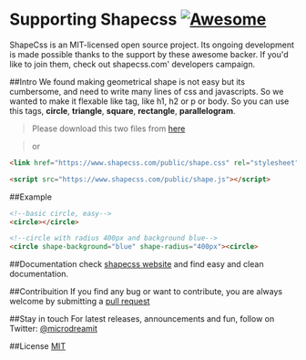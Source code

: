 # Supporting Shapecss [![Awesome](https://cdn.rawgit.com/sindresorhus/awesome/d7305f38d29fed78fa85652e3a63e154dd8e8829/media/badge.svg)](https://github.com/MicroDreamIT/ShapeCss)

<p>ShapeCss is an MIT-licensed open source project. Its ongoing development is made possible thanks to the support by these awesome backer. 
If you'd like to join them, check out shapecss.com' developers campaign.</p>

##Intro
We found making geometrical shape is not easy but its cumbersome, and need to write many lines of css and javascripts. So we wanted to make it flexable like tag, like h1, h2 or p or body. So you can use this tags, **circle**, **triangle**, **square**, **rectangle**, **parallelogram**. 

> Please download this two files from [here](https://github.com/MicroDreamIT/ShapeCss/tree/master/lib)

> or

```html 
<link href="https://www.shapecss.com/public/shape.css" rel="stylesheet">

<script src="https://www.shapecss.com/public/shape.js"></script>
```

##Example
```html
<!--basic circle, easy-->
<circle></circle> 

<!--circle with radius 400px and background blue-->
<circle shape-background="blue" shape-radius="400px"><circle> 
```
##Documentation
check <a href="https://www.shapecss.com/documentation" target="_blank">shapecss website</a> and find easy and clean documentation.

##Contribuition
If you find any bug or want to contribute, you are always welcome by submitting a <a href="https://github.com/MicroDreamIT/ShapeCss/pulls" target="_blank">pull request</a>

##Stay in touch
For latest releases, announcements and fun, follow on Twitter: <a href="https://twitter.com/microdreamit" target="_blank">@microdreamit</a>

##License
[MIT](http://opensource.org/licenses/MIT)
